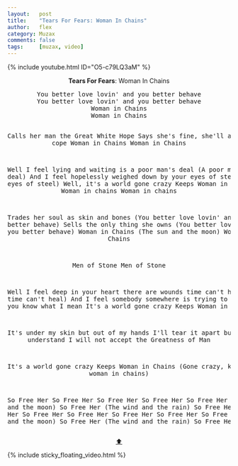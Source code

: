 ```yaml
---
layout:   post
title:    "Tears For Fears: Woman In Chains"
author:   flex
category: Muzax
comments: false
tags:     [muzax, video]
---
```


{% include youtube.html ID="O5-c79LQ3aM" %}

<!-- break -->

<a id="top"></a>
<div id="lyrics"><div class="lyricsheader" style=""><p><center><b>Tears For Fears</b>: Woman In Chains</center></p></div>

<center><pre>
You better love lovin' and you better behave
You better love lovin' and you better behave
Woman in Chains
Woman in Chains

Calls her man the Great White Hope
Says she's fine, she'll always cope
Woman in Chains
Woman in Chains

Well I feel lying and waiting is a poor man's deal
(A poor man's deal)
And I feel hopelessly weighed down by your eyes of steel
(Your eyes of steel)
Well, it's a world gone crazy
Keeps Woman in Chains, woah
Woman in chains
Woman in chains

Trades her soul as skin and bones
(You better love lovin' and you better behave)
Sells the only thing she owns
(You better love lovin' and you better behave)
Woman in Chains
(The sun and the moon)
Woman in Chains

Men of Stone
Men of Stone

Well I feel deep in your heart there are wounds time can't heal
(That time can't heal)
And I feel somebody somewhere is trying to breathe
Well you know what I mean
It's a world gone crazy
Keeps Woman in Chains

It's under my skin but out of my hands
I'll tear it apart but I won't understand
I will not accept the Greatness of Man

It's a world gone crazy
Keeps Woman in Chains
(Gone crazy, keeps woman in chains)

So Free Her
So Free Her
So Free Her
So Free Her
So Free Her
(The sun and the moon)
So Free Her
(The wind and the rain)
So Free Her
So Free Her
So Free Her
So Free Her
So Free Her
So Free Her
So Free Her
(The Sun and the moon)
So Free Her
(The wind and the rain)
So Free Her...
</pre>
<a href="#top">⬆</a></center></div>

<div class="sticky_floating_video"></div>
{% include sticky_floating_video.html %}